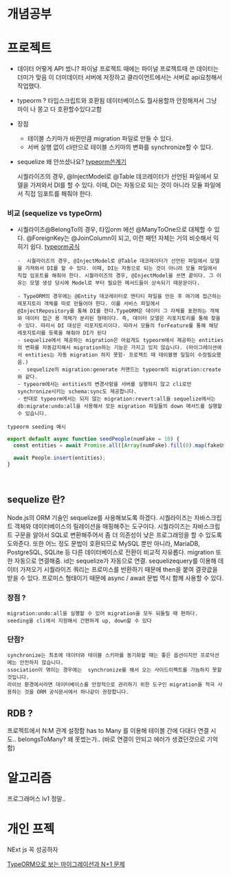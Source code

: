# 개념공부

# 프로젝트

- 데이터 어떻게 API 썼니?
  파이널 프로젝트 때에는
  파이널 프로젝트때 쓴 데이터는 더미가 맞음 이 더미데이터 서버에 저장하고
  클라이언트에서는 서버로 api요청해서 작업했다.

- typeorm ?
  타입스크립트와 호환됨
  데이터베이스도 뭘사용할까 안정해져서 그냥 마이 나 몽고 다 호환할수있다고함
- 장점

  - 테이블 스키마가 바뀐만큼 migration 파일로 만들 수 있다.
  - 서버 실행 없이 cli만으로 테이블 스키마의 변화를 synchronize할 수 있다.

- sequelize 왜 안쓰셨나요?
  [typeorm쓴계기](https://blog.naver.com/PostView.naver?blogId=biud436&logNo=222475532484&parentCategoryNo=&categoryNo=199&viewDate=&isShowPopularPosts=true&from=search)

  시퀄라이즈의 경우, @InjectModel로 @Table 데코레이터가 선언된 파일에서 모델을 가져와서 DI를 할 수 있다.
  이때, DI는 자동으로 되는 것이 아니라 모듈 파일에서 직접 임포트를 해줘야 한다.

### 비교 (sequelize vs typeOrm)

- 시퀄라이즈@BelongTo의 경우, 타입orm 에선 @ManyToOne으로 대체할 수 있다. @ForeignKey는 @JoinColumn이 되고, 이런 패턴 자체는 거의 비슷해서 익히기 쉽다.
  [typeorm공식](https://orkhan.gitbook.io/typeorm/docs/many-to-one-one-to-many-relations)

      -  시퀄라이즈의 경우, @InjectModel로 @Table 데코레이터가 선언된 파일에서 모델을 가져와서 DI를 할 수 있다. 이때, DI는 자동으로 되는 것이 아니라 모듈 파일에서 직접 임포트를 해줘야 한다. ​시퀄라이즈의 경우, @InjectModel을 쓰면 끝이다. 그 이유는 모델 생성 당시에 Model로 부터 필요한 메서드들이 상속되기 때문문이다.

      - TypeORM의 경우에는 @Entity 데코레이터로 엔티티 파일을 만든 후 여기에 접근하는 레포지토리 객체를 따로 만들어야 한다. 이를 서비스 파일에서    @InjectRepository를 통해 DI를 한다.TypeORM은 데이터 그 자체를 표현하는 객체와 데이터 접근 용 객체가 분리된 형태이다. 즉, 데이터 모델은 리포지토리를 통해 찾을 수 있다. 따라서 DI 대상은 리포지토리이다. 따라서 모듈의 forFeature를 통해 해당 레포지토리를 등록을 해줘야 DI가 된다
      - sequelize에서 제공하는 migration은 아쉽게도 typeorm에서 제공하는 entities의 변화를 자동감지해서 migration하는 기능은 가지고 있지 않습니다. (마이그레이션에서 entities는 자동 migration 하지 못함- 프로젝트 때 테이블명 일일이 수정필요했음.)
      -  sequelize의 migration:generate 커맨드는 typeorm의 migration:create와 같다.
      - typeorm에서는 entities의 변경사항을 서버를 실행하지 않고 cli로만 synchronize시키는 schema:sync도 제공합니다.
      - 반대로 typeorm에서는 되지 않는 migration:revert:all을 sequelize에서는 db:migrate:undo:all을 사용해서 모든 migration 파일들의 down 메서드를 실행할 수 있습니다.

`typeorm seeding 예시 `

```jsx
export default async function seedPeople(numFake = 10) {
  const entities = await Promise.all([Array(numFake).fill(0).map(fakeUser)]);

  await People.insert(entities);
}
```

        ​

## sequelize 란?

Node.js의 ORM 기술인 sequelize를 사용해보도록 하겠다.
시퀄라이즈는 자바스크립트 객체와 데이터베이스의 릴레이션을 매핑해주는 도구이다.
시퀄라이즈는 자바스크립트 구문을 알아서 SQL로 변환해주어서 좀 더 의존성이 낮은 프로그래밍을 할 수 있도록 도와준다.
또한 어느 정도 문법이 호환되므로 MySQL 뿐만 아니라, MariaDB, PostgreSQL, SQLite 등 다른 데이터베이스로 전환이 비교적 자유롭다.
migration 또한 자동으로 연결해줌.
id는 sequelize가 자동으로 연결.
sequelizequery를 이용해 데이터 가져오기
시퀄라이즈 쿼리는 프로미스를 반환하기 때문에 then을 붙여 결괏괎을 받을 수 있다.
프로미스 형태이기 때문에 async / await 문법 역시 함께 사용할 수 있다.

### 장점 ?

    migration:undo:all을 실행할 수 있어 migration을 모두 되돌릴 때 편하다.
    seeding을 cli에서 지원해서 간편하게 up, down할 수 있다

### 단점?

    synchronize는 최초에 데이터와 테이블 스키마를 동기화할 때는 좋은 옵션이지만 프로덕션에는 안전하지 않습니다.
    ssociation이 엮이는 경우에는  synchronize를 해서 오는 사이드이펙트를 가늠하지 못할 것입니다.
    라이브 환경에서라면 데이터베이스를 안정적으로 관리하기 위한 도구인 migration을 적극 사용하는 것을 ORM 공식문서에서 하나같이 권장합니다.

## RDB ?

프로젝트에서 N:M 관계 설정함
has to Many 를 이용해 테이블 간에 다대다 연결 시도..
belongsToMany? 왜 못썼는가.. (바로 연결이 안되고 에러가 생겼던것으로 기억함)

# 알고리즘

프로그래머스 lv1 정말..

# 개인 프젝

NExt js 꼭 성공하자

[TypeORM으로 보는 마이그레이션과 N+1 문제](https://yangeok.github.io/orm/2020/11/23/typeorm-theoritical.html)
